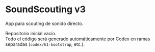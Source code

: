 # SoundScouting v3

App para scouting de sonido directo.

Repositorio inicial vacío.  
Todo el código será generado automáticamente por Codex en ramas separadas (`codex/h1-bootstrap`, etc.).
